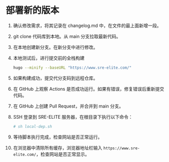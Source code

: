 # 部署新的版本

1. 确认修改需求，将其记录在 changelog.md 中，在文件的最上面新增一段。
2. git clone 代码库到本地。从 main 分支拉取最新代码。
3. 在本地创建新分支。在新分支中进行修改。
4. 本地测试后，进行提交前的全栈构建
  
   ```bash
   hugo --minify --baseURL "https://www.sre-elite.com/"
   ```

5. 如果构建成功，提交代分支码到远程仓库。
6. 在 GitHub 上观察 Actions 是否成功运行。如果有错误，修复错误后重新提交代码。
7. 在 GitHub 上创建 Pull Request，并合并到 main 分支。
8. SSH 登录到 SRE-ELITE 服务器，在根目录下执行以下命令：

   ```bash
   # sh local-dep.sh
   ```

9. 等待脚本执行完成，检查网站是否正常运行。
10. 在浏览器中清除所有缓存，浏览器地址栏输入 `https://www.sre-elite.com/`，检查网站是否正常显示。
